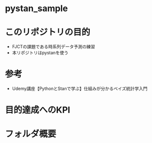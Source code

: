 # pystan_sample

# このリポジトリの目的
- FJCTの課題である時系列データ予測の練習
- 本リポジトリはpystanを使う

# 参考
- Udemy講座【PythonとStanで学ぶ】仕組みが分かるベイズ統計学入門

# 目的達成へのKPI

# フォルダ概要

